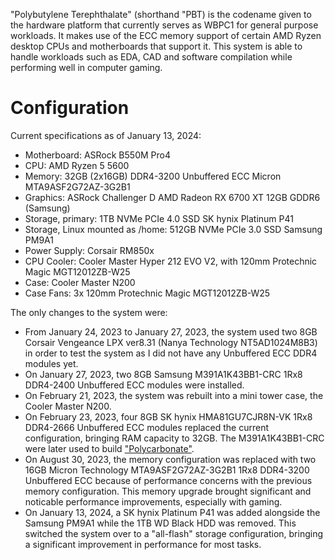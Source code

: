 "Polybutylene Terephthalate" (shorthand "PBT) is the codename given to the hardware platform that currently serves as WBPC1 for general purpose workloads. It makes use of the ECC memory support of certain AMD Ryzen desktop CPUs and motherboards that support it. This system is able to handle workloads such as EDA, CAD and software compilation while performing well in computer gaming.

# Configuration
Current specifications as of January 13, 2024:

- Motherboard: ASRock B550M Pro4
- CPU: AMD Ryzen 5 5600
- Memory: 32GB (2x16GB) DDR4-3200 Unbuffered ECC Micron MTA9ASF2G72AZ-3G2B1
- Graphics: ASRock Challenger D AMD Radeon RX 6700 XT 12GB GDDR6 (Samsung)
- Storage, primary: 1TB NVMe PCIe 4.0 SSD SK hynix Platinum P41
- Storage, Linux mounted as /home: 512GB NVMe PCIe 3.0 SSD Samsung PM9A1
- Power Supply: Corsair RM850x
- CPU Cooler: Cooler Master Hyper 212 EVO V2, with 120mm Protechnic Magic MGT12012ZB-W25
- Case: Cooler Master N200
- Case Fans: 3x 120mm Protechnic Magic MGT12012ZB-W25

The only changes to the system were:

- From January 24, 2023 to January 27, 2023, the system used two 8GB Corsair Vengeance LPX ver8.31 (Nanya Technology NT5AD1024M8B3) in order to test the system as I did not have any Unbuffered ECC DDR4 modules yet.
- On January 27, 2023, two 8GB Samsung M391A1K43BB1-CRC 1Rx8 DDR4-2400 Unbuffered ECC modules were installed.
- On February 21, 2023, the system was rebuilt into a mini tower case, the Cooler Master N200.
- On February 23, 2023, four 8GB SK hynix HMA81GU7CJR8N-VK 1Rx8 DDR4-2666 Unbuffered ECC modules replaced the current configuration, bringing RAM capacity to 32GB. The M391A1K43BB1-CRC were later used to build ["Polycarbonate"](../pc_pc).
- On August 30, 2023, the memory configuration was replaced with two 16GB Micron Technology MTA9ASF2G72AZ-3G2B1 1Rx8 DDR4-3200 Unbuffered ECC because of performance concerns with the previous memory configuration. This memory upgrade brought significant and noticable performance improvements, especially with gaming.
- On January 13, 2024, a SK hynix Platinum P41 was added alongside the Samsung PM9A1 while the 1TB WD Black HDD was removed. This switched the system over to a "all-flash" storage configuration, bringing a significant improvement in performance for most tasks.